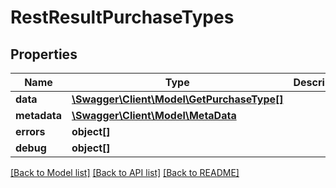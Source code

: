 # RestResultPurchaseTypes

## Properties

 Name         | Type                                                              | Description | Notes      
--------------|-------------------------------------------------------------------|-------------|------------
 **data**     | [**\Swagger\Client\Model\GetPurchaseType[]**](GetPurchaseType.md) |             | [optional] 
 **metadata** | [**\Swagger\Client\Model\MetaData**](MetaData.md)                 |             | [optional] 
 **errors**   | **object[]**                                                      |             | [optional] 
 **debug**    | **object[]**                                                      |             | [optional] 

[[Back to Model list]](../../README.md#documentation-for-models) [[Back to API list]](../../README.md#documentation-for-api-endpoints) [[Back to README]](../../README.md)


